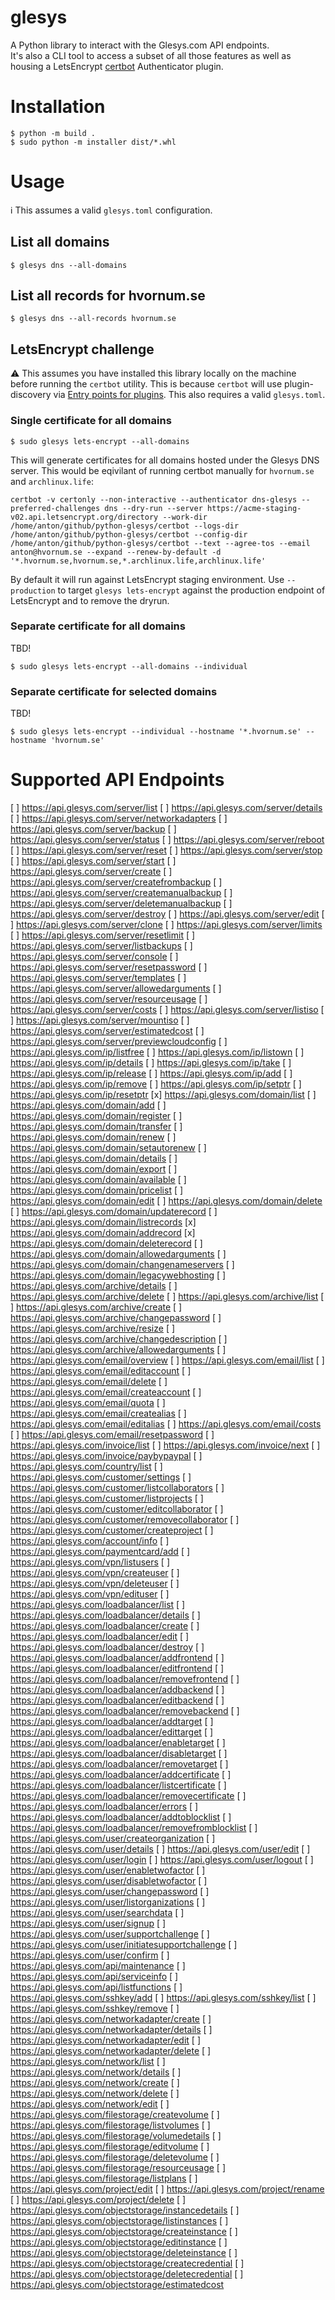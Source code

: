 # glesys

A Python library to interact with the Glesys.com API endpoints.<br>
It's also a CLI tool to access a subset of all those features as well as housing a LetsEncrypt  [certbot](https://github.com/certbot/certbot) Authenticator plugin.

# Installation

```
$ python -m build .
$ sudo python -m installer dist/*.whl
```

# Usage

:information_source: This assumes a valid `glesys.toml` configuration.

## List all domains

```
$ glesys dns --all-domains
```

## List all records for hvornum.se

```
$ glesys dns --all-records hvornum.se
```

## LetsEncrypt challenge

:warning: This assumes you have installed this library locally on the machine before running the `certbot` utility. This is because `certbot` will use plugin-discovery via [Entry points for plugins](https://setuptools.pypa.io/en/latest/userguide/entry_point.html#entry-points-for-plugins). This also requires a valid `glesys.toml`.

### Single certificate for all domains

```
$ sudo glesys lets-encrypt --all-domains
```

This will generate certificates for all domains hosted under the Glesys DNS server. This would be eqivilant of running certbot manually for `hvornum.se` and `archlinux.life`:

```
certbot -v certonly --non-interactive --authenticator dns-glesys --preferred-challenges dns --dry-run --server https://acme-staging-v02.api.letsencrypt.org/directory --work-dir /home/anton/github/python-glesys/certbot --logs-dir /home/anton/github/python-glesys/certbot --config-dir /home/anton/github/python-glesys/certbot --text --agree-tos --email anton@hvornum.se --expand --renew-by-default -d '*.hvornum.se,hvornum.se,*.archlinux.life,archlinux.life'
```

By default it will run against LetsEncrypt staging environment. Use `--production` to target `glesys lets-encrypt` against the production endpoint of LetsEncrypt and to remove the dryrun.

### Separate certificate for all domains

TBD!

```
$ sudo glesys lets-encrypt --all-domains --individual
```

### Separate certificate for selected domains

TBD!

```
$ sudo glesys lets-encrypt --individual --hostname '*.hvornum.se' --hostname 'hvornum.se'
```

# Supported API Endpoints

[ ] https://api.glesys.com/server/list
[ ] https://api.glesys.com/server/details
[ ] https://api.glesys.com/server/networkadapters
[ ] https://api.glesys.com/server/backup
[ ] https://api.glesys.com/server/status
[ ] https://api.glesys.com/server/reboot
[ ] https://api.glesys.com/server/reset
[ ] https://api.glesys.com/server/stop
[ ] https://api.glesys.com/server/start
[ ] https://api.glesys.com/server/create
[ ] https://api.glesys.com/server/createfrombackup
[ ] https://api.glesys.com/server/createmanualbackup
[ ] https://api.glesys.com/server/deletemanualbackup
[ ] https://api.glesys.com/server/destroy
[ ] https://api.glesys.com/server/edit
[ ] https://api.glesys.com/server/clone
[ ] https://api.glesys.com/server/limits
[ ] https://api.glesys.com/server/resetlimit
[ ] https://api.glesys.com/server/listbackups
[ ] https://api.glesys.com/server/console
[ ] https://api.glesys.com/server/resetpassword
[ ] https://api.glesys.com/server/templates
[ ] https://api.glesys.com/server/allowedarguments
[ ] https://api.glesys.com/server/resourceusage
[ ] https://api.glesys.com/server/costs
[ ] https://api.glesys.com/server/listiso
[ ] https://api.glesys.com/server/mountiso
[ ] https://api.glesys.com/server/estimatedcost
[ ] https://api.glesys.com/server/previewcloudconfig
[ ] https://api.glesys.com/ip/listfree
[ ] https://api.glesys.com/ip/listown
[ ] https://api.glesys.com/ip/details
[ ] https://api.glesys.com/ip/take
[ ] https://api.glesys.com/ip/release
[ ] https://api.glesys.com/ip/add
[ ] https://api.glesys.com/ip/remove
[ ] https://api.glesys.com/ip/setptr
[ ] https://api.glesys.com/ip/resetptr
[x] https://api.glesys.com/domain/list
[ ] https://api.glesys.com/domain/add
[ ] https://api.glesys.com/domain/register
[ ] https://api.glesys.com/domain/transfer
[ ] https://api.glesys.com/domain/renew
[ ] https://api.glesys.com/domain/setautorenew
[ ] https://api.glesys.com/domain/details
[ ] https://api.glesys.com/domain/export
[ ] https://api.glesys.com/domain/available
[ ] https://api.glesys.com/domain/pricelist
[ ] https://api.glesys.com/domain/edit
[ ] https://api.glesys.com/domain/delete
[ ] https://api.glesys.com/domain/updaterecord
[ ] https://api.glesys.com/domain/listrecords
[x] https://api.glesys.com/domain/addrecord
[x] https://api.glesys.com/domain/deleterecord
[ ] https://api.glesys.com/domain/allowedarguments
[ ] https://api.glesys.com/domain/changenameservers
[ ] https://api.glesys.com/domain/legacywebhosting
[ ] https://api.glesys.com/archive/details
[ ] https://api.glesys.com/archive/delete
[ ] https://api.glesys.com/archive/list
[ ] https://api.glesys.com/archive/create
[ ] https://api.glesys.com/archive/changepassword
[ ] https://api.glesys.com/archive/resize
[ ] https://api.glesys.com/archive/changedescription
[ ] https://api.glesys.com/archive/allowedarguments
[ ] https://api.glesys.com/email/overview
[ ] https://api.glesys.com/email/list
[ ] https://api.glesys.com/email/editaccount
[ ] https://api.glesys.com/email/delete
[ ] https://api.glesys.com/email/createaccount
[ ] https://api.glesys.com/email/quota
[ ] https://api.glesys.com/email/createalias
[ ] https://api.glesys.com/email/editalias
[ ] https://api.glesys.com/email/costs
[ ] https://api.glesys.com/email/resetpassword
[ ] https://api.glesys.com/invoice/list
[ ] https://api.glesys.com/invoice/next
[ ] https://api.glesys.com/invoice/paybypaypal
[ ] https://api.glesys.com/country/list
[ ] https://api.glesys.com/customer/settings
[ ] https://api.glesys.com/customer/listcollaborators
[ ] https://api.glesys.com/customer/listprojects
[ ] https://api.glesys.com/customer/editcollaborator
[ ] https://api.glesys.com/customer/removecollaborator
[ ] https://api.glesys.com/customer/createproject
[ ] https://api.glesys.com/account/info
[ ] https://api.glesys.com/paymentcard/add
[ ] https://api.glesys.com/vpn/listusers
[ ] https://api.glesys.com/vpn/createuser
[ ] https://api.glesys.com/vpn/deleteuser
[ ] https://api.glesys.com/vpn/edituser
[ ] https://api.glesys.com/loadbalancer/list
[ ] https://api.glesys.com/loadbalancer/details
[ ] https://api.glesys.com/loadbalancer/create
[ ] https://api.glesys.com/loadbalancer/edit
[ ] https://api.glesys.com/loadbalancer/destroy
[ ] https://api.glesys.com/loadbalancer/addfrontend
[ ] https://api.glesys.com/loadbalancer/editfrontend
[ ] https://api.glesys.com/loadbalancer/removefrontend
[ ] https://api.glesys.com/loadbalancer/addbackend
[ ] https://api.glesys.com/loadbalancer/editbackend
[ ] https://api.glesys.com/loadbalancer/removebackend
[ ] https://api.glesys.com/loadbalancer/addtarget
[ ] https://api.glesys.com/loadbalancer/edittarget
[ ] https://api.glesys.com/loadbalancer/enabletarget
[ ] https://api.glesys.com/loadbalancer/disabletarget
[ ] https://api.glesys.com/loadbalancer/removetarget
[ ] https://api.glesys.com/loadbalancer/addcertificate
[ ] https://api.glesys.com/loadbalancer/listcertificate
[ ] https://api.glesys.com/loadbalancer/removecertificate
[ ] https://api.glesys.com/loadbalancer/errors
[ ] https://api.glesys.com/loadbalancer/addtoblocklist
[ ] https://api.glesys.com/loadbalancer/removefromblocklist
[ ] https://api.glesys.com/user/createorganization
[ ] https://api.glesys.com/user/details
[ ] https://api.glesys.com/user/edit
[ ] https://api.glesys.com/user/login
[ ] https://api.glesys.com/user/logout
[ ] https://api.glesys.com/user/enabletwofactor
[ ] https://api.glesys.com/user/disabletwofactor
[ ] https://api.glesys.com/user/changepassword
[ ] https://api.glesys.com/user/listorganizations
[ ] https://api.glesys.com/user/searchdata
[ ] https://api.glesys.com/user/signup
[ ] https://api.glesys.com/user/supportchallenge
[ ] https://api.glesys.com/user/initiatesupportchallenge
[ ] https://api.glesys.com/user/confirm
[ ] https://api.glesys.com/api/maintenance
[ ] https://api.glesys.com/api/serviceinfo
[ ] https://api.glesys.com/api/listfunctions
[ ] https://api.glesys.com/sshkey/add
[ ] https://api.glesys.com/sshkey/list
[ ] https://api.glesys.com/sshkey/remove
[ ] https://api.glesys.com/networkadapter/create
[ ] https://api.glesys.com/networkadapter/details
[ ] https://api.glesys.com/networkadapter/edit
[ ] https://api.glesys.com/networkadapter/delete
[ ] https://api.glesys.com/network/list
[ ] https://api.glesys.com/network/details
[ ] https://api.glesys.com/network/create
[ ] https://api.glesys.com/network/delete
[ ] https://api.glesys.com/network/edit
[ ] https://api.glesys.com/filestorage/createvolume
[ ] https://api.glesys.com/filestorage/listvolumes
[ ] https://api.glesys.com/filestorage/volumedetails
[ ] https://api.glesys.com/filestorage/editvolume
[ ] https://api.glesys.com/filestorage/deletevolume
[ ] https://api.glesys.com/filestorage/resourceusage
[ ] https://api.glesys.com/filestorage/listplans
[ ] https://api.glesys.com/project/edit
[ ] https://api.glesys.com/project/rename
[ ] https://api.glesys.com/project/delete
[ ] https://api.glesys.com/objectstorage/instancedetails
[ ] https://api.glesys.com/objectstorage/listinstances
[ ] https://api.glesys.com/objectstorage/createinstance
[ ] https://api.glesys.com/objectstorage/editinstance
[ ] https://api.glesys.com/objectstorage/deleteinstance
[ ] https://api.glesys.com/objectstorage/createcredential
[ ] https://api.glesys.com/objectstorage/deletecredential
[ ] https://api.glesys.com/objectstorage/estimatedcost